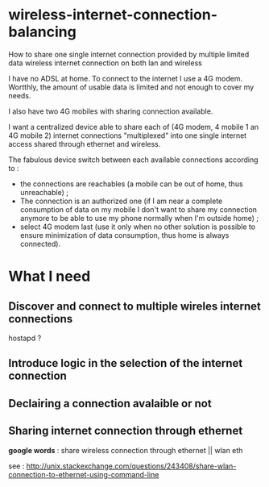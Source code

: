 # wireless-internet-connection-balancing
How to share one single internet connection provided by multiple limited data wireless internet connection on both lan and wireless

I have no ADSL at home. To connect to the internet I use a 4G modem. 
Wortthly, the amount of usable data is limited and not enough to cover my needs.

I also have two 4G mobiles with sharing connection available.

I want a centralized device able to share each of (4G modem, 4 mobile 1 an 4G mobile 2) internet connections "multiplexed" into one single internet access shared through ethernet and wireless.

The fabulous device switch between each available connections according to :

- the connections are reachables (a mobile can be out of home, thus unreachable) ;
- The connection is an authorized one (if I am near a complete consumption of data on my mobile I don't want to share my connection anymore to be able to use my phone normally when I'm outside home) ;
- select 4G modem last (use it only when no other solution is possible to ensure minimization of data consumption, thus home is always connected).

# What I need

## Discover and connect to multiple wireles internet connections
hostapd ?

## Introduce logic in the selection of the internet connection

## Declairing a connection avalaible or not

## Sharing internet connection through ethernet

**google words** : share wireless connection through ethernet || wlan eth

see : http://unix.stackexchange.com/questions/243408/share-wlan-connection-to-ethernet-using-command-line
